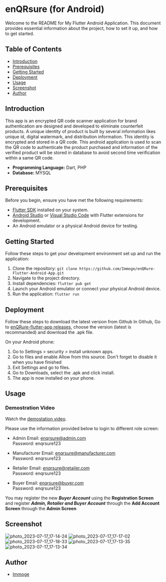 # enQRsure (for Android)
Welcome to the README for My Flutter Android Application. This document provides essential information about the project, how to set it up, and how to get started.

## Table of Contents
- [Introduction](#introduction)
- [Prerequisites](#prerequisites)
- [Getting Started](#getting-started)
- [Deployment](#deployment)
- [Usage](#usage)
- [Screenshot](#screenshot)
- [Author](#author)

## Introduction
This app is an encrypted QR code scanner application for brand authentication are designed and developed to eliminate counterfeit products. A unique identity of product is built by several information likes unique id, digital watermark, and distribution information. This identity is encrypted and stored in a QR code. This android application is used to scan the QR code to authenticate the product purchased and information of the verified product will be stored in database to avoid second time verification within a same QR code.<br>
* __Programming Language:__ Dart, PHP<br>
* __Database:__ MYSQL<br>

## Prerequisites

Before you begin, ensure you have met the following requirements:

- [Flutter SDK](https://flutter.dev/docs/get-started/install) installed on your system.
- [Android Studio](https://developer.android.com/studio) or [Visual Studio Code](https://code.visualstudio.com/) with Flutter extensions for development.
- An Android emulator or a physical Android device for testing.


## Getting Started
Follow these steps to get your development environment set up and run the application:

1. Clone the repository:
   `git clone https://github.com/Immoge/enQRure-Flutter-Android-App.git`
2. Navigate to the project directory.
3. Install dependencies: `flutter pub get`
4. Launch your Android emulator or connect your physical Android device.
5. Run the application: `flutter run`

## Deployment
Follow these steps to download the latest version from Github
In Github, Go to [enQRure-flutter-app releases](https://github.com/Immoge/enQRure-Flutter-Android-App/releases), choose the version (latest is recommanded) and download the .apk file.

On your Android phone:
1. Go to Settings > security > install unknown apps.
2. Go to files and enable Allow from this source. Don't forget to disable it when you have finished
3. Exit Settings and go to files.
4. Go to Downloads, select the .apk and click install.
5. The app is now installed on your phone.

## Usage
### Demostration Video
Watch the [demostation video](https://youtu.be/JvV6uuvtSjM).

Please use the information provided below to login to different role screen:
* Admin
Email: enqrsure@admin.com<br>
Password: enqrsure123<br>

* Manufacturer
Email: enqrsure@manufacturer.com<br>
Password: enqrsure123<br>

* Retailer
Email: enqrsure@retailer.com<br>
Password: enqrsure123<br>

* Buyer
Email: enqrsure@buyer.com<br>
Password: enqrsure123 <br>

You may register the new **_Buyer Account_** using the **Registration Screen** and register **_Admin, Retailer and Buyer Account_** through the **Add Account Screen** through the **Admin Screen**

## Screenshot
![photo_2023-07-17_17-14-24](https://github.com/Immoge/enQRure-Flutter-Android-App/assets/96851943/3d303c8b-a385-4e5e-bc01-64503ba3d193)
![photo_2023-07-17_17-17-02](https://github.com/Immoge/enQRure-Flutter-Android-App/assets/96851943/5fc06987-6aaa-410d-acc9-6315de8a93f9)
![photo_2023-07-17_17-18-33](https://github.com/Immoge/enQRure-Flutter-Android-App/assets/96851943/ba6ea04d-c7f2-495a-acb4-3f661080ddcb)
![photo_2023-07-17_17-13-35](https://github.com/Immoge/enQRure-Flutter-Android-App/assets/96851943/e6b5b487-9d0e-490a-ae91-3a27eb398bed)
![photo_2023-07-17_17-13-34](https://github.com/Immoge/enQRure-Flutter-Android-App/assets/96851943/12d8a812-5a8b-4d1f-998b-eec7040d8de5)

## Author
* [Immoge](https://github.com/Immoge)
